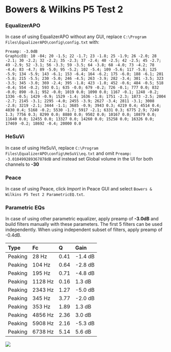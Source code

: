 # Bowers & Wilkins P5 Test 2

### EqualizerAPO
In case of using EqualizerAPO without any GUI, replace `C:\Program Files\EqualizerAPO\config\config.txt`
with:
```
Preamp: -3.0dB
GraphicEQ: 10 -84; 20 -1.5; 22 -1.7; 23 -1.8; 25 -1.9; 26 -2.0; 28 -2.1; 30 -2.2; 32 -2.2; 35 -2.3; 37 -2.4; 40 -2.5; 42 -2.5; 45 -2.7; 49 -2.9; 52 -3.1; 56 -3.3; 59 -3.5; 64 -3.8; 68 -4.0; 73 -4.2; 78 -4.4; 83 -4.7; 89 -5.0; 95 -5.2; 102 -5.4; 109 -5.6; 117 -5.8; 125 -5.9; 134 -5.9; 143 -6.1; 153 -6.4; 164 -6.2; 175 -6.0; 188 -6.1; 201 -5.8; 215 -5.5; 230 -5.0; 246 -4.5; 263 -3.9; 282 -3.4; 301 -3.5; 323 -3.5; 345 -3.0; 369 -2.4; 395 -1.8; 423 -1.0; 452 -0.6; 484 -0.5; 518 -0.4; 554 -0.2; 593 0.1; 635 -0.0; 679 -0.2; 726 -0.1; 777 0.0; 832 -0.0; 890 -0.1; 952 -0.0; 1019 0.0; 1090 0.0; 1167 -0.1; 1248 -0.2; 1336 -0.5; 1429 -0.9; 1529 -1.4; 1636 -1.8; 1751 -2.3; 1873 -2.5; 2004 -2.7; 2145 -3.1; 2295 -4.0; 2455 -3.9; 2627 -3.4; 2811 -3.1; 3008 -2.8; 3219 -2.1; 3444 -1.1; 3685 -0.9; 3943 0.3; 4219 0.4; 4514 0.4; 4830 0.4; 5168 -0.2; 5530 -1.7; 5917 -2.1; 6331 0.3; 6775 2.9; 7249 1.3; 7756 0.3; 8299 0.0; 8880 0.0; 9502 0.0; 10167 0.0; 10879 0.0; 11640 0.0; 12455 0.0; 13327 0.0; 14260 0.0; 15258 0.0; 16326 0.0; 17469 -0.2; 18692 -0.4; 20000 0.0
```

### HeSuVi
In case of using HeSuVi, replace `C:\Program Files\EqualizerAPO\config\HeSuVi\eq.txt` and omit `Preamp:
-3.010499289367878dB` and instead set Global volume in the UI for both channels to **-30**

### Peace
In case of using Peace, click *Import* in Peace GUI and select `Bowers & Wilkins P5 Test 2 ParametricEQ.txt`.

### Parametric EQs
In case of using other parametric equalizer, apply preamp of **-3.0dB** and build filters manually
with these parameters. The first 5 filters can be used independently.
When using independent subset of filters, apply preamp of -0.4dB.

| Type    | Fc      |    Q | Gain    |
|:--------|:--------|:-----|:--------|
| Peaking | 28 Hz   | 0.41 | -1.4 dB |
| Peaking | 104 Hz  | 0.64 | -2.8 dB |
| Peaking | 195 Hz  | 0.71 | -4.8 dB |
| Peaking | 1128 Hz | 0.16 | 1.3 dB  |
| Peaking | 2343 Hz | 1.27 | -5.0 dB |
| Peaking | 345 Hz  | 3.77 | -2.0 dB |
| Peaking | 353 Hz  | 1.89 | 1.3 dB  |
| Peaking | 4856 Hz | 2.36 | 3.0 dB  |
| Peaking | 5908 Hz | 2.16 | -5.3 dB |
| Peaking | 6738 Hz | 5.14 | 5.6 dB  |

![](https://raw.githubusercontent.com/jaakkopasanen/AutoEq/master/results/innerfidelity/sbaf-serious/Bowers%20&%20Wilkins%20P5%20Test%202/Bowers%20&%20Wilkins%20P5%20Test%202.png)